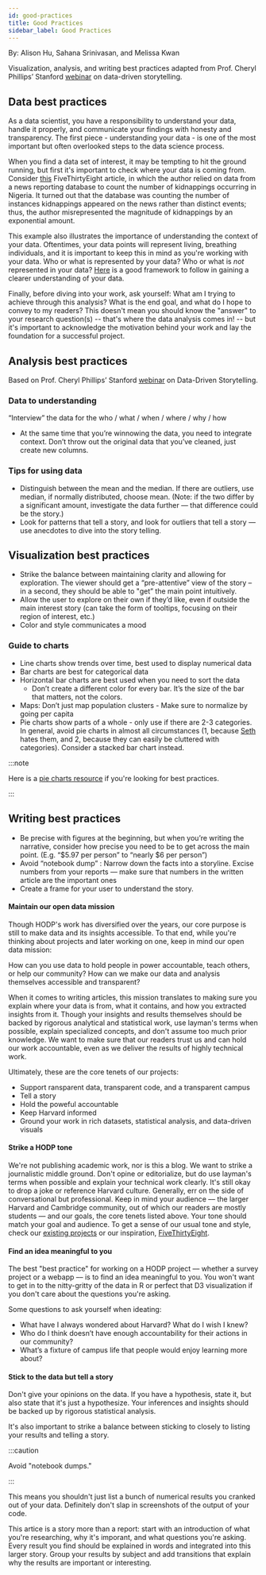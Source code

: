 ```yaml
---
id: good-practices
title: Good Practices
sidebar_label: Good Practices
---
```


By: Alison Hu, Sahana Srinivasan, and Melissa Kwan

Visualization, analysis, and writing best practices adapted from Prof. Cheryl Phillips’ Stanford [webinar](https://www.youtube.com/watch?v=V_YA761LPsE) on data-driven storytelling.

## Data best practices

As a data scientist, you have a responsibility to understand your data, handle it properly, and communicate your findings with honesty and transparency. The first piece - understanding your data - is one of the most important but often overlooked steps to the data science process.

When you find a data set of interest, it may be tempting to hit the ground running, but first it's important to check where your data is coming from. Consider [this](https://fivethirtyeight.com/features/nigeria-kidnapping/) FiveThirtyEight article, in which the author relied on data from a news reporting database to count the number of kidnappings occurring in Nigeria. It turned out that the database was counting the number of instances kidnappings appeared on the news rather than distinct events; thus, the author misrepresented the magnitude of kidnappings by an exponential amount.

This example also illustrates the importance of understanding the context of your data. Oftentimes, your data points will represent living, breathing individuals, and it is important to keep this in mind as you're working with your data. Who or what is represented by your data? Who or what is *not* represented in your data? [Here](https://gijn.org/2017/03/27/data-biographies-getting-to-know-your-data/) is a good framework to follow in gaining a clearer understanding of your data.

Finally, before diving into your work, ask yourself: What am I trying to achieve through this analysis? What is the end goal, and what do I hope to convey to my readers? This doesn't mean you should know the "answer" to your research question(s) -- that's where the data analysis comes in! -- but it's important to acknowledge the motivation behind your work and lay the foundation for a successful project.

## Analysis best practices
Based on Prof. Cheryl Phillips’ Stanford [webinar](https://www.youtube.com/watch?v=V_YA761LPsE) on Data-Driven Storytelling.
### Data to understanding
“Interview” the data for the who / what / when / where / why / how
- At the same time that you’re winnowing the data, you need to integrate context. Don’t throw out the original data that you’ve cleaned, just create new columns.

### Tips for using data
- Distinguish between the mean and the median. If there are outliers, use median, if normally distributed, choose mean. (Note: if the two differ by a significant amount, investigate the data further — that difference could be the story.)
- Look for patterns that tell a story, and look for outliers that tell a story — use anecdotes to dive into the story telling.

## Visualization best practices
- Strike the balance between maintaining clarity and allowing for exploration. The viewer should get a “pre-attentive” view of the story – in a second, they should be able to "get” the main point intuitively.
- Allow the user to explore on their own if they’d like, even if outside the main interest story (can take the form of tooltips, focusing on their region of interest, etc.)
- Color and style communicates a mood

### Guide to charts
- Line charts show trends over time, best used to display numerical data
- Bar charts are best for categorical data
- Horizontal bar charts are best used when you need to sort the data
  - Don’t create a different color for every bar. It’s the size of the bar that matters, not the colors.
- Maps: Don’t just map population clusters - Make sure to normalize by going per capita
- Pie charts show parts of a whole - only use if there are 2-3 categories. In general, avoid pie charts in almost all circumstances (1, because [Seth](https://www.hodp.org/people/seth-billiau/) hates them, and 2, because they can easily be cluttered with categories). Consider a stacked bar chart instead.

:::note

Here is a [pie charts resource](http://diagrammm.com/pie_chart) if you're looking for best practices.

:::

## Writing best practices
- Be precise with figures at the beginning, but when you’re writing the narrative, consider how precise you need to be to get across the main point. (E.g. “$5.97 per person” to “nearly $6 per person”)
- Avoid “notebook dump” : Narrow down the facts into a storyline. Excise numbers from your reports — make sure that numbers in the written article are the important ones
- Create a frame for your user to understand the story.

#### Maintain our open data mission

Though HODP's work has diversified over the years, our core purpose is still to make data and its insights accessible. To that end, while you're thinking about projects and later working on one, keep in mind our open data mission:

How can you use data to hold people in power accountable, teach others, or help our community? How can we make our data and analysis themselves accessible and transparent?

When it comes to writing articles, this mission translates to making sure you explain where your data is from, what it contains, and how you extracted insights from it. 
Though your insights and results themselves should be backed by rigorous analytical and statistical work, use layman's terms when possible, explain specialized concepts, and don't assume too much prior knowledge. 
We want to make sure that our readers trust us and can hold our work accountable, even as we deliver the results of highly technical work.

Ultimately, these are the core tenets of our projects:
- Support ransparent data, transparent code, and a transparent campus
- Tell a story
- Hold the poweful accountable
- Keep Harvard informed
- Ground your work in rich datasets, statistical analysis, and data-driven visuals

#### Strike a HODP tone

We're not publishing academic work, nor is this a blog. We want to strike a journalistic middle ground. 
Don't opine or editorialize, but do use layman's terms when possible and explain your technical work clearly. It's still okay to drop a joke or reference Harvard culture. 
Generally, err on the side of conversational but professional. Keep in mind your audience –– the larger Harvard and Cambridge community, out of which our readers are mostly students –– and our goals, the core tenets listed above. Your tone should match your goal and audience.
To get a sense of our usual tone and style, check our [existing projects](https://www.hodp.org/projects) or our inspiration, [FiveThirtyEight](https://fivethirtyeight.com/). 

#### Find an idea meaningful to you

The best "best practice" for working on a HODP project –– whether a survey project or a webapp –– is to find an idea meaningful to you. 
You won't want to get in to the nitty-gritty of the data in R or perfect that D3 visualization if you don't care about the questions you're asking.

Some questions to ask yourself when ideating:
- What have I always wondered about Harvard? What do I wish I knew?
- Who do I think doesn’t have enough accountability for their actions in our community?
- What’s a fixture of campus life that people would enjoy learning more about?

#### Stick to the data but tell a story

Don't give your opinions on the data. If you have a hypothesis, state it, but also state that it's just a hypothesize. Your inferences and insights should be backed up by rigorous statistical analysis. 

It's also important to strike a balance between sticking to closely to listing your results and telling a story. 

:::caution

Avoid "notebook dumps."

:::

This means you shouldn't just list a bunch of numerical results you cranked out of your data. Definitely don't slap in screenshots of the output of your code. 

This artice is a story more than a report: start with an introduction of what you're researching, why it's imporant, and what questions you're asking. 
Every result you find should be explained in words and integrated into this larger story. Group your results by subject and add transitions that explain why the results are important or interesting.





